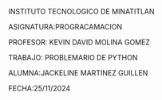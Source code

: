 INSTITUTO TECNOLOGICO DE MINATITLAN

ASIGNATURA:PROGRACAMACION

PROFESOR: KEVIN DAVID MOLINA GOMEZ

TRABAJO: PROBLEMARIO DE PYTHON

ALUMNA:JACKELINE MARTINEZ GUILLEN

FECHA:25/11/2024

